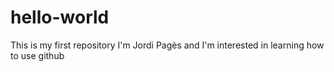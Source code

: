 # hello-world
This is my first repository
I'm Jordi Pagès and I'm interested in learning how to use github

